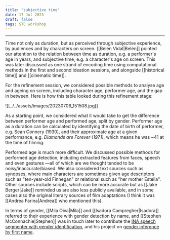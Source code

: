 ```yaml
---
title: "subjective time"
date: 17 Jul 2023
draft: false
tags: STC workshop
---
```

---

Time not only as duration, but as perceived through subjective experience, by audiences and by characters on screen. [[Belén Vidal|Belén]] pointed our attention to the relation between time as duration, e.g. a performer's age in years, and subjective time, e.g. a character's age on screen. This was later discussed as one strand of encoding time using computational methods in the first and second ideation sessions, and alongside [[historical time]] and [[cinematic time]].

For the refinement session, we considered possible methods to analyse age and ageing on screen, including character age, performer age, and the gap in between. Here is how this table looked during this refinement stage:

![[../../assets/images/20230706_151508.jpg]]

As a starting point, we considered what it would take to get the difference between performer age and performed age, split by gender. Performer age as a duration can be calculated by identifying the date of birth of performer, e.g. Sean Connery (1930), and their approximate age at a given performance, e.g. _Diamonds are Forever (1971)_, which means he was ~41 at the time of filming.

Performed age is much more difficult. We discussed possible methods for performed age detection, including extracted features from faces, speech and even gestures ―all of which are we thought tended to be noisy/inaccurate/biased. We also considered text sources such as synopses, where main characters are sometimes given age descriptors such as "ten-year-old Finnegan" or relational such as "her mother Estella". Other sources include scripts, which can be more accurate but as [[Jake Berger|Jake]] reminded us are also less publicly available, and in some cases also the original literary sources of film adaptations (I think it was [[Andrea Farina|Andrea]] who mentioned this).

In terms of gender, [[Mila Oiva|Mila]] and [[Isadora Campregher|Isadora]] referred to their experience with gender detection by name, and [[Stephen McConnachie|Stephen]] was in touch later to contribute the [INA speech segmenter with gender identification](https://github.com/ina-foss/inaSpeechSegmenter), and his project on [gender inference by first name](https://www.nesta.org.uk/blog/women-in-film-what-does-the-data-say/).